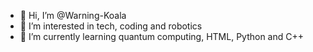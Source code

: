 - 👋 Hi, I’m @Warning-Koala
- 👀 I’m interested in tech, coding and robotics
- 🌱 I’m currently learning quantum computing, HTML, Python and C++

<!---
Warning-Koala/Warning-Koala is a ✨ special ✨ repository because its `README.md` (this file) appears on your GitHub profile.
You can click the Preview link to take a look at your changes.
--->
